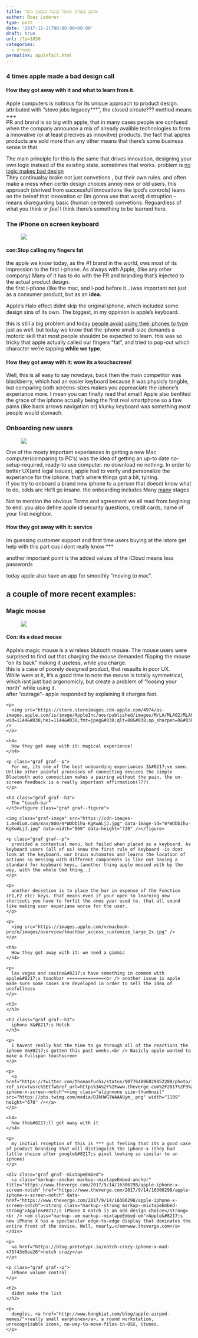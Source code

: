 ```yaml
---
title: ארבע פעמים שאפל נכשלו בעיצוב מוצר
author: Boaz Lederer
type: post
date: '2017-11-21T00:00:00+00:00'
draft: true
url: /?p=1850
categories:
  - מאמרים
permalink: applefail.html
---
```

<div class="entry-content aesop-entry-content">
  <h3 class="graf graf--h3">
    4 times apple made a bad design call
  </h3>
  
  <h4 class="graf graf--h4">
    How they got away with it and what to learn from it.
  </h4>
  
  <p>
    Apple computers is notirous for its unique approach to product design. attributed with &#8220;steve jobs legacey***&#8221;, the closed circute??? method means +++<br /> PR and brand is so big with apple, that in many cases people are confuesd when the company announce a mix of already avalible technologies to form a innovative (or at least precives as innovitve) products. the fact that apples products are sold more than any other means that there&#8217;s some business sense in that.
  </p>
  
  <p>
    The main principle for this is the same that drives innovation, designing your own logic instead of the existing state. sometimes that works. problem is <a href="https://theoutline.com/post/2352/apple-is-really-bad-at-design">no logic makes bad design</a><br /> They continualsy brake not just convetions , but their own rules. and often make a mess when certin design choices annoy new or old users. this approach (derived from successfull innovations like ipod&#8217;s controls) leans on the beleaf that innovation or (Im gonna use that word) distruption &#8211; means disregurding basic (human centered) convetions. Reguardless of what you think or <i>feel</i> I think there&#8217;s something to be learned here.
  </p>
  
  <h3 class="graf graf--h3">
    The iPhone on screen keyboard
  </h3><figure class="graf graf--figure">
  
  <img class="graf-image" src="https://cdn-images-1.medium.com/max/800/0*YLXZCPEtXfE7tRMI.jpg" data-image-id="0*YLXZCPEtXfE7tRMI.jpg" data-width="1280" data-height="600" /></figure> 
  
  <h4>
    con:Stop calling my fingers fat
  </h4>
  
  <p>
    the apple we know today, as the #1 brand in the world, ows most of its impression to the first i-phone. As always with Apple, (like any other company) Many of it has to do with the PR and branding that&#8217;s injected to the actual product design.<br /> the first i-phone (like the mac, and i-pod before it&#8230;)was important not just as a consumer product, but as an <b>idea.</b>
  </p>
  
  <p>
    Apple&#8217;s Halo effect didnt skip the original iphone, which included some design sins of its own. The biggest, in my oppinion is apple&#8217;s keyboard.
  </p>
  
  <p>
    this is still a big problem and today <a href="https://priceonomics.com/the-tiny-keyboard-problem-do-people-complete-forms/">people avoid using their phones to type</a> just as well. but today we know that the iphone small-size demands a motoric skill that most people shouldnt be expected to learn. this was so tricky that apple actually called our fingers &#8220;fat&#8221;, and tried to pop-out which character we&#8217;re tapping <b>while we type</b>.
  </p>
  
  <h4>
    How they got away with it: wow its a touchscreen!
  </h4>
  
  <p class="graf graf--p">
    Well, this is all easy to say nowdays, back then the main competitor was blackberry, which had an easier keyboard because it was physicly tangble, but comparing both screens-sizes makes you appreaciate the iphone&#8217;s experiance more. I mean you can finally read that email! Apple also benfited the grace of the iphone actually being the first real smartphone so a faw pains (like back arrows navigation or) klunky keyboard was something most people would stomach.
  </p>
  
  <h3 class="graf graf--h3">
    Onboarding new users
  </h3><figure class="graf graf--figure">
  
  <img class="graf-image" src="https://cdn-images-1.medium.com/max/800/0*AvqbTdEp9y8QzCdb.png" data-image-id="0*AvqbTdEp9y8QzCdb.png" data-width="568" data-height="426" /></figure> 
  
  <p class="graf graf--p">
    One of the mosty important experiances in getting a new Mac computer(comparing to PC&#8217;s) was the idea of getting an up-to date no-setup-required, ready-to use computer. no download no nothing. In order to better UX(and legal issues), apple had to verify and personalize the experiance for the iphone. that&#8217;s where things got a bit, tyiring.<br /> if you try to onboard a brand new iphone to a person that doesnt know what to do, odds are He&#8217;ll go insane. the onboarding includes Many <a class="markup--anchor markup--p-anchor" href="https://www.lifewire.com/set-up-new-iphone-2000125" target="_blank" rel="noopener" data-href="https://www.lifewire.com/set-up-new-iphone-2000125">many</a> stages
  </p>
  
  <p >
    Not to mention the obvious Terms and agreement we all read from begining to end. you also define apple id security questions, credit cards, name of your first neighbor.
  </p>
  
  <h4>
    How they got away with it: service
  </h4>
  
  <p>
    Im guessing customer support and first time users buying at the istore get help with this part cus i dont really know ***
  </p>
  
  <p class="graf graf--p">
    another important point is the added values of the iCloud means less passwords
  </p>
  
  <p>
    today apple also have an app for smoothly &#8220;moving to mac&#8221;.
  </p>
  
  <h2>
    a couple of more recent examples:
  </h2>
  
  <h3 class="graf graf--h3">
    Magic mouse
  </h3><figure class="graf graf--figure">
  
  <img class="graf-image" src="https://cdn-images-1.medium.com/max/800/0*87D-UNseIJo818Ia.jpg" data-image-id="0*87D-UNseIJo818Ia.jpg" data-width="938" data-height="525" /></figure> 
  
  <h4>
    Con: its a dead mouse
  </h4>
  
  <p>
    <P>
      Apple&#8217;s magic mouse is a wireless blutooth mouse. The mouse users were surprised to find out that charging the mouse demanded flipping the mouse &#8220;on its back&#8221; making it useless, while you charge.<br /> this is a case of poorely designed product, that resaults in poor UX.<br /> While were at it, It&#8217;s a good time to note the mouse is totally symmetrical, which isnt just bad argonomicly, but create a problem of &#8220;loosing your north&#8221; while using it.<br /> after &#8220;outrage&#8221;- apple responded by explaining it charges fast.
    </p>
    
    <p>
      <img src="https://store.storeimages.cdn-apple.com/4974/as-images.apple.com/is/image/AppleInc/aos/published/images/M/LA/MLA02/MLA02_AV2?wid=1144&#038;hei=1144&#038;fmt=jpeg&#038;qlt=80&#038;op_sharpen=0&#038;resMode=bicub&#038;op_usm=0.5%2C0.5%2C0%2C0&#038;iccEmbed=0&#038;layer=comp&#038;.v=QC4lx0" />
    </p>
    
    <h4>
      How they got away with it: magical experience!
    </h4>
    
    <p class="graf graf--p">
      For me, its one of the best onboarding experiances I&#8217;ve seen. Unlike other painful processes of connecting devices the simple Bluetooth auto connection makes a pairing without the pain. the on-screen feedback is a really important affirmation(???).
    </p>
    
    <h3 class="graf graf--h3">
      The “touch-bar”
    </h3><figure class="graf graf--figure">
    
    <img class="graf-image" src="https://cdn-images-1.medium.com/max/800/0*WDbbihu-KgKwALjJ.jpg" data-image-id="0*WDbbihu-KgKwALjJ.jpg" data-width="960" data-height="720" /></figure> 
    
    <p class="graf graf--p">
      provided a contextual menu, but failed when placed as a keyboard. As keyboard users (all of us) know the first rule of keyboard -is dont look at the keyboard. our brain automates and learns the location of actions so messing with different components is like not having a standard for keyboard keys… (another thing apple messed with by the way, with the whole Cmd thing..)
    </p>
    
    <p>
      another decsetion is to place the bar in expense of the Function (F1,F2 etc) keys. that means even if your open to learning new shortcuts you have to forfit the ones your used to. that all sound like making user experiane worse for the user.
    </p>
    
    <p>
      <img src="https://images.apple.com/v/macbook-pro/n/images/overview/touchbar_access_customize_large_2x.jpg" />
    </p>
    
    <h4>
      How they got away with it: we need a gimmic
    </h4>
    
    <p>
      las vegas and casino&#8217;s have something in common with apple&#8217;s touchbar ==============<br /> another issue is apple made sure some cases are developed in order to sell the idea of usefullness
    </p>
    
    <h3>
    </h3>
    
    <h3 class="graf graf--h3">
      iphone X&#8217;s Notch
    </h3>
    
    <p>
      I havent really had the time to go through all of the reactions the iphone X&#8217;s gotten this past weeks.<br /> Basicly apple wanted to make a fullspan touchscreen
    </p>
    
    <p>
      <a href="https://twitter.com/thomasfuchs/status/907764896829452288/photo/1?ref_src=twsrc%5Etfw&ref_url=https%3A%2F%2Fwww.theverge.com%2F2017%2F9%2F14%2F16306298%2Fapple-iphone-x-screen-notch"><img class="alignnone size-thumbnail" src="https://pbs.twimg.com/media/DJkHWGlWAAAUym_.png" width="1199" height="678" /></a>
    </p>
    
    <h4>
      how the&#8217;ll get away with it
    </h4>
    
    <p>
      my initial reception of this is *** gut feeling that its a good case of product branding that will distinguish the iphone-x (they had little choice after google&#8217;s pixel looking so similar to an iphone)
    </p>
    
    <div class="graf graf--mixtapeEmbed">
      <a class="markup--anchor markup--mixtapeEmbed-anchor" title="https://www.theverge.com/2017/9/14/16306298/apple-iphone-x-screen-notch" href="https://www.theverge.com/2017/9/14/16306298/apple-iphone-x-screen-notch" data-href="https://www.theverge.com/2017/9/14/16306298/apple-iphone-x-screen-notch"><strong class="markup--strong markup--mixtapeEmbed-strong">Apple&#8217;s iPhone X notch is an odd design choice</strong><br /> <em class="markup--em markup--mixtapeEmbed-em">Apple&#8217;s new iPhone X has a spectacular edge-to-edge display that dominates the entire front of the device. Well, nearly…</em>www.theverge.com</a>
    </div>
    
    <p>
      <a href="https://blog.prototypr.io/notch-crazy-iphone-x-mad-475f43d6ee26">notch crazy</a>
    </p>
    
    <p class="graf graf--p">
      iPhone volume control
    </p>
    
    <h2>
      didnt make the list
    </h2>
    
    <p>
      dongles, <a href="http://www.hongkiat.com/blog/apple-airpod-memes/">really small earphones</a>, a round workstation, unrecognizable icons, no-way-to-move-files-in-OSX, itunes.
    </p>